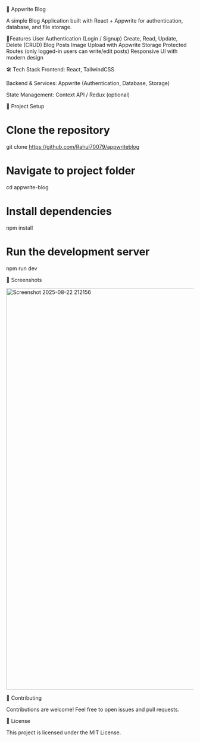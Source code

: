 
📝 Appwrite Blog

A simple Blog Application built with React + Appwrite for authentication, database, and file storage.

🚀Features
User Authentication (Login / Signup)
Create, Read, Update, Delete (CRUD) Blog Posts
Image Upload with Appwrite Storage
Protected Routes (only logged-in users can write/edit posts)
Responsive UI with modern design


🛠️ Tech Stack
Frontend: React, TailwindCSS

Backend & Services: Appwrite (Authentication, Database, Storage)

State Management: Context API / Redux (optional)


📂 Project Setup

# Clone the repository

git clone https://github.com/Rahul70079/appwriteblog

# Navigate to project folder
cd appwrite-blog

# Install dependencies
npm install

# Run the development server
npm run dev


📸 Screenshots

<img width="1918" height="1079" alt="Screenshot 2025-08-22 212156" src="https://github.com/user-attachments/assets/714b0bd7-3b26-4bc8-a861-ac8ad6d8b4b5" />

🤝 Contributing

Contributions are welcome! Feel free to open issues and pull requests.

📜 License

This project is licensed under the MIT License.
